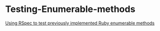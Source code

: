 # Testing-Enumerable-methods

[Using RSpec to test previously implemented Ruby enumerable methods](https://github.com/tundeiness/Enumerable-methods-in-Ruby)

